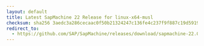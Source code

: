 ```yaml
---
layout: default
title: Latest SapMachine 22 Release for linux-x64-musl
checksum: sha256 3aedc3a286cecaac0f50b21324247c136fe4c237f9f887c19d591960d8a714ea
redirect_to:
  - https://github.com/SAP/SapMachine/releases/download/sapmachine-22.0.1/sapmachine-jre-22.0.1_linux-x64-musl_bin.tar.gz
---
```

